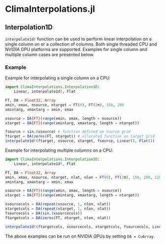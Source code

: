 # ClimaInterpolations.jl

## Interpolation1D
`interpolate1d!` function can be used to perform linear interpolation on a single column on or a collection of columns. Both single threaded CPU and NVIDIA GPU platforms are supported. Examples for single column and multiple column cases are presented below.

### Example

Example for interpolating a single column on a CPU:

```julia
import ClimaInterpolations.Interpolation1D:
    Linear, interpolate1d!, Flat

FT, DA = Float32, Array
xmin, xmax, nsource, ntarget = FT(0), FT(2π), 150, 200
xmintarg, xmaxtarg = xmin, xmax

xsource = DA{FT}(range(xmin, xmax, length = nsource))
xtarget = DA{FT}(range(xmintarg, xmaxtarg, length = ntarget))

fsource = sin.(xsource) # function defined on source grid
ftarget = DA(zeros(FT, ntarget)) # allocated function on target grid
interpolate1d!(ftarget, xsource, xtarget, fsource, Linear(), Flat())
```

Example for interpolating multiple columns on a CPU:

```julia
import ClimaInterpolations.Interpolation1D:
    Linear, interpolate1d!, Flat

FT, DA = Float32, Array
xmin, xmax, nsource, ntarget, nlat, nlon = FT(0), FT(2π), 150, 200, 1280, 640
xmintarg, xmaxtarg = xmin, xmax

xsource = DA{FT}(range(xmin, xmax, length = nsource))
xtarget = DA{FT}(range(xmintarg, xmaxtarg, length = ntarget))

xsourcecols = DA(repeat(xsource, 1, nlon, nlat))
xtargetcols = DA(repeat(xtarget, 1, nlon, nlat))
fsourcecols = DA(sin.(xsourcecols))
ftargetcols = DA(zeros(FT, ntarget, nlon, nlat))

interpolate1d!(ftargetcols, xsourcecols, xtargetcols, fsourcecols, Linear(), Flat())
```

The above examples can be run on NVIDIA GPUs by setting `DA = CuArray`.

